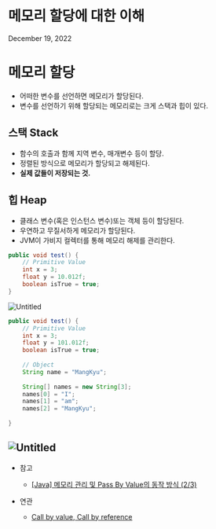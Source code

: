 # 메모리 할당에 대한 이해

December 19, 2022 

# 메모리 할당

- 어떠한 변수를 선언하면 메모리가 할당된다.
- 변수를 선언하기 위해 할당되는 메모리로는 크게 스택과 힙이 있다.

## 스택 Stack

- 함수의 호출과 함께 지역 변수, 매개변수 등이 할당.
- 정렬된 방식으로 메모리가 할당되고 해제된다.
- **실제 값들이 저장되는 것.**

## 힙 Heap

- 클래스 변수(혹은 인스턴스 변수)또는 객체 등이 할당된다.
- 우연하고 무질서하게 메모리가 할당된다.
- JVM이 가비지 컬렉터를 통해 메모리 해제를 관리한다.

```java
public void test() {
    // Primitive Value
    int x = 3;
    float y = 10.012f;
    boolean isTrue = true;
}
```

![Untitled](https://www.notion.so/image/https%3A%2F%2Fs3-us-west-2.amazonaws.com%2Fsecure.notion-static.com%2F84731898-119a-4e46-8ba0-67a20055b6ee%2FUntitled.png?id=95088145-992b-4de2-b51d-c2be50f1a4b9&table=block&spaceId=1feb7462-9c33-4bf1-b0bb-7973d34ffaf2&width=2000&userId=180a704c-6552-4796-9dd2-ab125439ed98&cache=v2)

```java
public void test() {
    // Primitive Value
    int x = 3;
    float y = 101.012f;
    boolean isTrue = true;
    
    // Object
    String name = "MangKyu";
    
    String[] names = new String[3];
    names[0] = "I";
    names[1] = "am";
    names[2] = "MangKyu";
    
}
```

![Untitled](https://www.notion.so/image/https%3A%2F%2Fs3-us-west-2.amazonaws.com%2Fsecure.notion-static.com%2F8ecfb04c-9710-48e2-8112-c1d1a3615f1a%2FUntitled.png?id=49befc7e-128f-405f-aa9d-f90be08b0238&table=block&spaceId=1feb7462-9c33-4bf1-b0bb-7973d34ffaf2&width=2000&userId=180a704c-6552-4796-9dd2-ab125439ed98&cache=v2)
---

- 참고
    
    - [[Java] 메모리 관리 및 Pass By Value의 동작 방식 (2/3)](https://mangkyu.tistory.com/106)

- 연관
	- [Call by value, Call by reference](./Call_by_value-Call_by_reference)